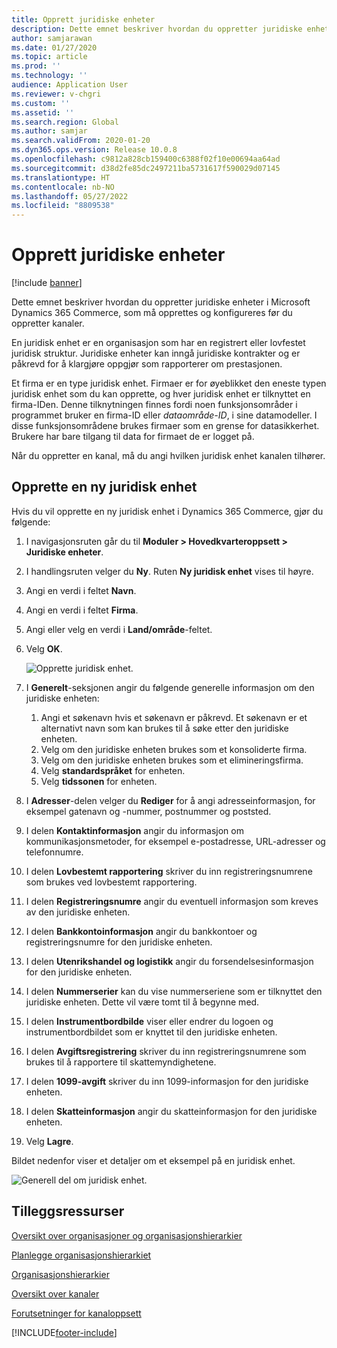 ```yaml
---
title: Opprett juridiske enheter
description: Dette emnet beskriver hvordan du oppretter juridiske enheter i Microsoft Dynamics 365 Commerce, som må opprettes og konfigureres før du oppretter kanaler.
author: samjarawan
ms.date: 01/27/2020
ms.topic: article
ms.prod: ''
ms.technology: ''
audience: Application User
ms.reviewer: v-chgri
ms.custom: ''
ms.assetid: ''
ms.search.region: Global
ms.author: samjar
ms.search.validFrom: 2020-01-20
ms.dyn365.ops.version: Release 10.0.8
ms.openlocfilehash: c9812a828cb159400c6388f02f10e00694aa64ad
ms.sourcegitcommit: d38d2fe85dc2497211ba5731617f590029d07145
ms.translationtype: HT
ms.contentlocale: nb-NO
ms.lasthandoff: 05/27/2022
ms.locfileid: "8809538"
---
```

# <a name="create-legal-entities"></a>Opprett juridiske enheter

[!include [banner](includes/banner.md)]

Dette emnet beskriver hvordan du oppretter juridiske enheter i Microsoft Dynamics 365 Commerce, som må opprettes og konfigureres før du oppretter kanaler.

En juridisk enhet er en organisasjon som har en registrert eller lovfestet juridisk struktur. Juridiske enheter kan inngå juridiske kontrakter og er påkrevd for å klargjøre oppgjør som rapporterer om prestasjonen.

Et firma er en type juridisk enhet. Firmaer er for øyeblikket den eneste typen juridisk enhet som du kan opprette, og hver juridisk enhet er tilknyttet en firma-IDen. Denne tilknytningen finnes fordi noen funksjonsområder i programmet bruker en firma-ID eller *dataområde-ID*, i sine datamodeller. I disse funksjonsområdene brukes firmaer som en grense for datasikkerhet. Brukere har bare tilgang til data for firmaet de er logget på. 

Når du oppretter en kanal, må du angi hvilken juridisk enhet kanalen tilhører.

## <a name="create-a-new-legal-entity"></a>Opprette en ny juridisk enhet

Hvis du vil opprette en ny juridisk enhet i Dynamics 365 Commerce, gjør du følgende:

1. I navigasjonsruten går du til **Moduler \> Hovedkvarteroppsett \> Juridiske enheter**.
1. I handlingsruten velger du **Ny**. Ruten **Ny juridisk enhet** vises til høyre.
1. Angi en verdi i feltet **Navn**.
1. Angi en verdi i feltet **Firma**.
1. Angi eller velg en verdi i **Land/område**-feltet.
1. Velg **OK**. 

   ![Opprette juridisk enhet.](media/legal-entities.png)

1. I **Generelt**-seksjonen angir du følgende generelle informasjon om den juridiske enheten: 
   1. Angi et søkenavn hvis et søkenavn er påkrevd. Et søkenavn er et alternativt navn som kan brukes til å søke etter den juridiske enheten. 
   1. Velg om den juridiske enheten brukes som et konsoliderte firma.
   1. Velg om den juridiske enheten brukes som et elimineringsfirma. 
   1. Velg **standardspråket** for enheten. 
   1. Velg **tidssonen** for enheten.
1. I **Adresser**-delen velger du **Rediger** for å angi adresseinformasjon, for eksempel gatenavn og -nummer, postnummer og poststed.
1. I delen **Kontaktinformasjon** angir du informasjon om kommunikasjonsmetoder, for eksempel e-postadresse, URL-adresser og telefonnumre.
1. I delen **Lovbestemt rapportering** skriver du inn registreringsnumrene som brukes ved lovbestemt rapportering.
1. I delen **Registreringsnumre** angir du eventuell informasjon som kreves av den juridiske enheten.
1. I delen **Bankkontoinformasjon** angir du bankkontoer og registreringsnumre for den juridiske enheten.
1. I delen **Utenrikshandel og logistikk** angir du forsendelsesinformasjon for den juridiske enheten.
1. I delen **Nummerserier** kan du vise nummerseriene som er tilknyttet den juridiske enheten. Dette vil være tomt til å begynne med.
1. I delen **Instrumentbordbilde** viser eller endrer du logoen og instrumentbordbildet som er knyttet til den juridiske enheten.
1. I delen **Avgiftsregistrering** skriver du inn registreringsnumrene som brukes til å rapportere til skattemyndighetene.
1. I delen **1099-avgift** skriver du inn 1099-informasjon for den juridiske enheten.
1. I delen **Skatteinformasjon** angir du skatteinformasjon for den juridiske enheten.
1. Velg **Lagre**.

Bildet nedenfor viser et detaljer om et eksempel på en juridisk enhet.

![Generell del om juridisk enhet.](media/legal-entities-general.png)
   
## <a name="additional-resources"></a>Tilleggsressurser

[Oversikt over organisasjoner og organisasjonshierarkier](../fin-ops-core/fin-ops/organization-administration/organizations-organizational-hierarchies.md?toc=/dynamics365/commerce/toc.json)

[Planlegge organisasjonshierarkiet](../fin-ops-core/fin-ops/organization-administration/plan-organizational-hierarchy.md?toc=/dynamics365/commerce/toc.json)

[Organisasjonshierarkier](channels-org-hierarchies.md)

[Oversikt over kanaler](channels-overview.md)

[Forutsetninger for kanaloppsett](channels-prerequisites.md)


[!INCLUDE[footer-include](../includes/footer-banner.md)]
